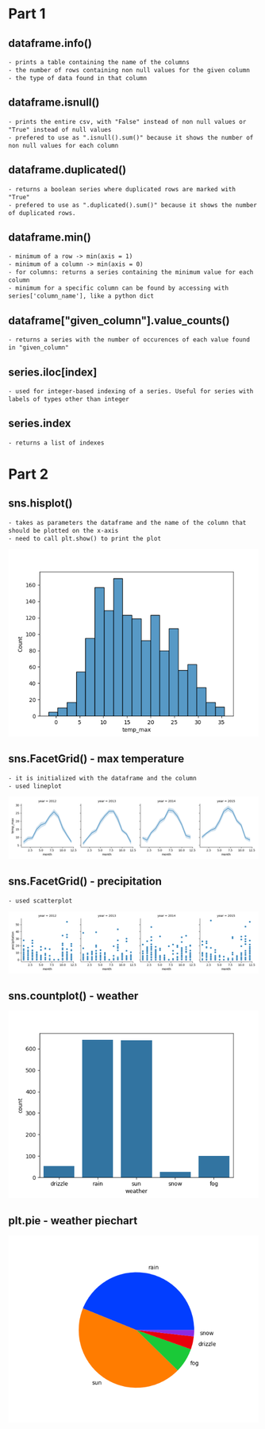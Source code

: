 # Part 1
## dataframe.info()
    - prints a table containing the name of the columns
    - the number of rows containing non null values for the given column
    - the type of data found in that column
## dataframe.isnull()
    - prints the entire csv, with "False" instead of non null values or "True" instead of null values
    - prefered to use as ".isnull().sum()" because it shows the number of non null values for each column
## dataframe.duplicated()
    - returns a boolean series where duplicated rows are marked with "True"
    - prefered to use as ".duplicated().sum()" because it shows the number of duplicated rows.
## dataframe.min()
    - minimum of a row -> min(axis = 1)
    - minimum of a column -> min(axis = 0)
    - for columns: returns a series containing the minimum value for each column
    - minimum for a specific column can be found by accessing with series['column_name'], like a python dict
## dataframe["given_column"].value_counts()
    - returns a series with the number of occurences of each value found in "given_column"
## series.iloc[index]
    - used for integer-based indexing of a series. Useful for series with labels of types other than integer
## series.index
    - returns a list of indexes

# Part 2
## sns.hisplot()
    - takes as parameters the dataframe and the name of the column that should be plotted on the x-axis
    - need to call plt.show() to print the plot
![img_1.png](img_1.png)
## sns.FacetGrid() - max temperature
    - it is initialized with the dataframe and the column
    - used lineplot
![img_2.png](img_2.png)
## sns.FacetGrid() - precipitation
    - used scatterplot
![img.png](img.png)
## sns.countplot() - weather
![img_3.png](img_3.png)
## plt.pie - weather piechart
![img_4.png](img_4.png)